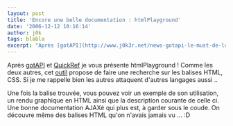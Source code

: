 ```yaml
---
layout: post
title: 'Encore une belle documentation : htmlPlayground'
date: '2006-12-12 10:16:14'
author: j0k
tags: blabla
excerpt: "Après [gotAPI](http://www.j0k3r.net/news-gotapi-le-must-de-la-documentation-1227.html) et [QuickRef](http://www.j0k3r.net/news-quickref-centralise-les-documentations-1499.html) je vous présente htmlPlayground !     \nComme les deux autres, cet [outil](http://htmlplayground.com/#var) propose de faire une recherche sur les balises HTML, CSS. Si      …"
---
```


Après [gotAPI](http://www.j0k3r.net/news-gotapi-le-must-de-la-documentation-1227.html) et [QuickRef](http://www.j0k3r.net/news-quickref-centralise-les-documentations-1499.html) je vous présente htmlPlayground !
Comme les deux autres, cet [outil](http://htmlplayground.com/#var) propose de faire une recherche sur les balises HTML, CSS. Si je me rappelle bien les autres attaquent d'autres langages aussi ..

Une fois la balise trouvée, vous pouvez voir un exemple de son utilisation, un rendu graphique en HTML ainsi que la description courante de celle ci.   Une bonne documentation AJAXé qui plus est, à garder sous le coude.   On découvre même des balises HTML qu'on n'avais jamais vu ... :D
